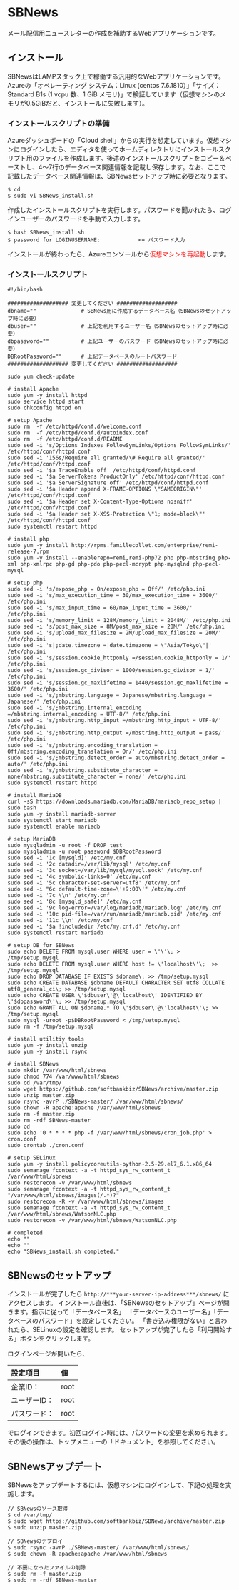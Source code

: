 # SBNews
メール配信用ニュースレターの作成を補助するWebアプリケーションです。

## インストール
SBNewsはLAMPスタック上で稼働する汎用的なWebアプリケーションです。Azureの「オペレーティング システム：Linux (centos 7.6.1810）」「サイズ：Standard B1s (1 vcpu 数、1 GiB メモリ)」で検証しています（仮想マシンのメモリが0.5GiBだと、インストールに失敗します）。

### インストールスクリプトの準備
Azureダッシュボードの「Cloud shell」からの実行を想定しています。仮想マシンにログインしたら、エディタを使ってホームディレクトリにインストールスクリプト用のファイルを作成します。後述のインストールスクリプトをコピー＆ペーストし、4〜7行のデータベース関連情報を記載し保存します。なお、ここで記載したデータベース関連情報は、SBNewsセットアップ時に必要となります。

```
$ cd
$ sudo vi SBNews_install.sh
```

作成したインストールスクリプトを実行します。パスワードを聞かれたら、ログインユーザーのパスワードを手動で入力します。

```
$ bash SBNews_install.sh
$ password for LOGINUSERNAME:            <= パスワード入力
```

インストールが終わったら、Azureコンソールから<span style="color: red; ">仮想マシンを再起動</span>します。

### インストールスクリプト

```
#!/bin/bash

################### 変更してください ###################
dbname=""              # SBNews用に作成するデータベース名（SBNewsのセットアップ時に必要）
dbuser=""              # 上記を利用するユーザー名（SBNewsのセットアップ時に必要）
dbpassword=""          # 上記ユーザーのパスワード（SBNewsのセットアップ時に必要）
DBRootPassword=""      # 上記データベースのルートパスワード
################### 変更してください ###################

sudo yum check-update

# install Apache
sudo yum -y install httpd
sudo service httpd start
sudo chkconfig httpd on

# setup Apache
sudo rm  -f /etc/httpd/conf.d/welcome.conf
sudo rm  -f /etc/httpd/conf.d/autoindex.conf
sudo rm  -f /etc/httpd/conf.d/README
sudo sed -i 's/Options Indexes FollowSymLinks/Options FollowSymLinks/' /etc/httpd/conf/httpd.conf
sudo sed -i '156s/Require all granted/\# Require all granted/' /etc/httpd/conf/httpd.conf
sudo sed -i '$a TraceEnable off' /etc/httpd/conf/httpd.conf
sudo sed -i '$a ServerTokens ProductOnly' /etc/httpd/conf/httpd.conf
sudo sed -i '$a ServerSignature off' /etc/httpd/conf/httpd.conf
sudo sed -i '$a Header append X-FRAME-OPTIONS \"SAMEORIGIN\"' /etc/httpd/conf/httpd.conf
sudo sed -i '$a Header set X-Content-Type-Options nosniff' /etc/httpd/conf/httpd.conf
sudo sed -i '$a Header set X-XSS-Protection \"1; mode=block\"' /etc/httpd/conf/httpd.conf
sudo systemctl restart httpd

# install php
sudo yum -y install http://rpms.famillecollet.com/enterprise/remi-release-7.rpm
sudo yum -y install --enablerepo=remi,remi-php72 php php-mbstring php-xml php-xmlrpc php-gd php-pdo php-pecl-mcrypt php-mysqlnd php-pecl-mysql

# setup php
sudo sed -i 's/expose_php = On/expose_php = Off/' /etc/php.ini
sudo sed -i 's/max_execution_time = 30/max_execution_time = 3600/' /etc/php.ini
sudo sed -i 's/max_input_time = 60/max_input_time = 3600/' /etc/php.ini
sudo sed -i 's/memory_limit = 128M/memory_limit = 2048M/' /etc/php.ini
sudo sed -i 's/post_max_size = 8M/post_max_size = 20M/' /etc/php.ini
sudo sed -i 's/upload_max_filesize = 2M/upload_max_filesize = 20M/' /etc/php.ini
sudo sed -i 's|;date.timezone =|date.timezone = \"Asia/Tokyo\"|' /etc/php.ini
sudo sed -i 's/session.cookie_httponly =/session.cookie_httponly = 1/' /etc/php.ini
sudo sed -i 's/session.gc_divisor = 1000/session.gc_divisor = 1/' /etc/php.ini
sudo sed -i 's/session.gc_maxlifetime = 1440/session.gc_maxlifetime = 3600/' /etc/php.ini
sudo sed -i 's/;mbstring.language = Japanese/mbstring.language = Japanese/' /etc/php.ini
sudo sed -i 's/;mbstring.internal_encoding =/mbstring.internal_encoding = UTF-8/' /etc/php.ini
sudo sed -i 's/;mbstring.http_input =/mbstring.http_input = UTF-8/' /etc/php.ini
sudo sed -i 's/;mbstring.http_output =/mbstring.http_output = pass/' /etc/php.ini
sudo sed -i 's/;mbstring.encoding_translation = Off/mbstring.encoding_translation = On/' /etc/php.ini
sudo sed -i 's/;mbstring.detect_order = auto/mbstring.detect_order = auto/' /etc/php.ini
sudo sed -i 's/;mbstring.substitute_character = none/mbstring.substitute_character = none/' /etc/php.ini
sudo systemctl restart httpd

# install MariaDB
curl -sS https://downloads.mariadb.com/MariaDB/mariadb_repo_setup | sudo bash
sudo yum -y install mariadb-server
sudo systemctl start mariadb
sudo systemctl enable mariadb

# setup MariaDB
sudo mysqladmin -u root -f DROP test
sudo mysqladmin -u root password $DBRootPassword
sudo sed -i '1c [mysqld]' /etc/my.cnf
sudo sed -i '2c datadir=/var/lib/mysql' /etc/my.cnf
sudo sed -i '3c socket=/var/lib/mysql/mysql.sock' /etc/my.cnf
sudo sed -i '4c symbolic-links=0' /etc/my.cnf
sudo sed -i '5c character-set-server=utf8' /etc/my.cnf
sudo sed -i "6c default-time-zone=\'+9:00\'" /etc/my.cnf
sudo sed -i '7c \\n' /etc/my.cnf
sudo sed -i '8c [mysqld_safe]' /etc/my.cnf
sudo sed -i '9c log-error=/var/log/mariadb/mariadb.log' /etc/my.cnf
sudo sed -i '10c pid-file=/var/run/mariadb/mariadb.pid' /etc/my.cnf
sudo sed -i '11c \\n' /etc/my.cnf
sudo sed -i '$a !includedir /etc/my.cnf.d' /etc/my.cnf
sudo systemctl restart mariadb

# setup DB for SBNews
sudo echo DELETE FROM mysql.user WHERE user = \'\'\; > /tmp/setup.mysql
sudo echo DELETE FROM mysql.user WHERE host != \'localhost\'\;  >> /tmp/setup.mysql
sudo echo DROP DATABASE IF EXISTS $dbname\; >> /tmp/setup.mysql
sudo echo CREATE DATABASE $dbname DEFAULT CHARACTER SET utf8 COLLATE utf8_general_ci\; >> /tmp/setup.mysql
sudo echo CREATE USER \'$dbuser\'@\'localhost\' IDENTIFIED BY \'$dbpassword\'\; >> /tmp/setup.mysql
sudo echo GRANT ALL ON $dbname.* TO \'$dbuser\'@\'localhost\'\; >> /tmp/setup.mysql
sudo mysql -uroot -p$DBRootPassword < /tmp/setup.mysql
sudo rm -f /tmp/setup.mysql

# install utilitiy tools
sudo yum -y install unzip
sudo yum -y install rsync

# install SBNews
sudo mkdir /var/www/html/sbnews
sudo chmod 774 /var/www/html/sbnews
sudo cd /var/tmp/
sudo wget https://github.com/softbankbiz/SBNews/archive/master.zip
sudo unzip master.zip
sudo rsync -avrP ./SBNews-master/ /var/www/html/sbnews/
sudo chown -R apache:apache /var/www/html/sbnews
sudo rm -f master.zip
sudo rm -rdf SBNews-master
sudo cd
sudo echo '0 * * * * php -f /var/www/html/sbnews/cron_job.php' > cron.conf
sudo crontab ./cron.conf

# setup SELinux
sudo yum -y install policycoreutils-python-2.5-29.el7_6.1.x86_64
sudo semanage fcontext -a -t httpd_sys_rw_content_t /var/www/html/sbnews
sudo restorecon -v /var/www/html/sbnews
sudo semanage fcontext -a -t httpd_sys_rw_content_t "/var/www/html/sbnews/images(/.*)?"
sudo restorecon -R -v /var/www/html/sbnews/images
sudo semanage fcontext -a -t httpd_sys_rw_content_t /var/www/html/sbnews/WatsonNLC.php
sudo restorecon -v /var/www/html/sbnews/WatsonNLC.php

# completed
echo ""
echo ""
echo "SBNews_install.sh completed."
```


## SBNewsのセットアップ
インストールが完了したら `http://***your-server-ip-address***/sbnews/` にアクセスします。
インストール直後は、「SBNewsのセットアップ」ページが開きます。指示に従って「データベース名」
「データベースのユーザー名」「データベースのパスワード」を設定してください。
「書き込み権限がない」と言われたら、SELinuxの設定を確認します。
セットアップが完了したら「利用開始する」ボタンをクリックします。

ログインページが開いたら、

|設定項目 |値 |
|:---|:---|
|企業ID： |root |
|ユーザーID： |root |
|パスワード： |root |

でログインできます。初回ログイン時には、パスワードの変更を求められます。その後の操作は、トップメニューの「ドキュメント」を参照してください。


## SBNewsアップデート

SBNewsをアップデートするには、仮想マシンにログインして、下記の処理を実施します。

```
// SBNewsのソース取得
$ cd /var/tmp/
$ sudo wget https://github.com/softbankbiz/SBNews/archive/master.zip
$ sudo unzip master.zip

// SBNewsのデプロイ
$ sudo rsync -avrP ./SBNews-master/ /var/www/html/sbnews/
$ sudo chown -R apache:apache /var/www/html/sbnews

// 不要になったファイルの削除
$ sudo rm -f master.zip
$ sudo rm -rdf SBNews-master
```
